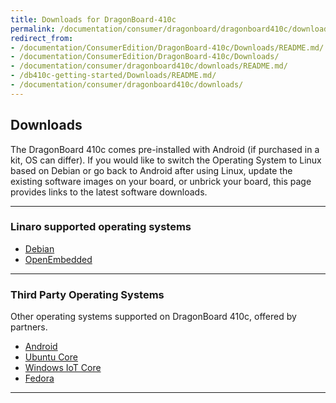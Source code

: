 ```yaml
---
title: Downloads for DragonBoard-410c
permalink: /documentation/consumer/dragonboard/dragonboard410c/downloads/
redirect_from:
- /documentation/ConsumerEdition/DragonBoard-410c/Downloads/README.md/
- /documentation/ConsumerEdition/DragonBoard-410c/Downloads/
- /documentation/consumer/dragonboard410c/downloads/README.md/
- /db410c-getting-started/Downloads/README.md/
- /documentation/consumer/dragonboard410c/downloads/
---
```

## Downloads

The DragonBoard 410c comes pre-installed with Android (if purchased in a kit, OS can differ). If you would like to switch the Operating System to Linux based on Debian or go back to Android after using Linux, update the existing software images on your board, or unbrick your board, this page provides links to the latest software downloads.

***

### Linaro supported operating systems

- [Debian](debian.md)
- [OpenEmbedded](open-embedded.md)

***

### Third Party Operating Systems

Other operating systems supported on DragonBoard 410c, offered by partners.

- [Android](android.md)
- [Ubuntu Core](https://developer.ubuntu.com/core/get-started/dragonboard-410c)
- [Windows IoT Core](https://developer.microsoft.com/en-us/windows/iot/docs/getstarted/dragonboard/stable/getstartedstep1)
- [Fedora](https://nullr0ute.com/2017/11/getting-started-with-fedora-on-the-96boards-dragonboard/)
***
